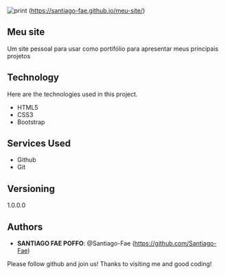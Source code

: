 ![print](https://user-images.githubusercontent.com/79434080/113661986-8d432b80-967d-11eb-903f-c786c7fd9da6.png)
(https://santiago-fae.github.io/meu-site/)

## Meu site

Um site pessoal para usar como portifólio para apresentar meus principais projetos


## Technology 

Here are the technologies used in this project.

* HTML5
* CSS3
* Bootstrap


## Services Used

* Github
* Git

## Versioning

1.0.0.0


## Authors

* **SANTIAGO FAE POFFO**: @Santiago-Fae (https://github.com/Santiago-Fae)


Please follow github and join us!
Thanks to visiting me and good coding!
